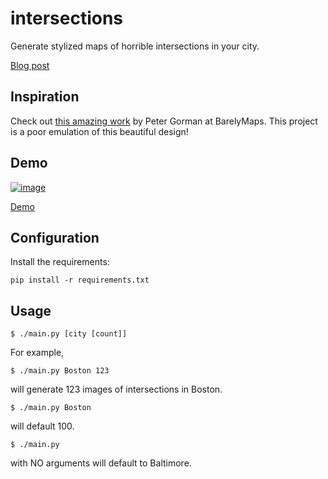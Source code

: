 # intersections

Generate stylized maps of horrible intersections in your city.

[Blog post](http://blog.jordan.matelsky.com/Intersections/)

## Inspiration
Check out [this amazing work](https://www.etsy.com/listing/540156360/intersections-of-seattle-minimalist-map?ref=shop_home_active_1) by Peter Gorman at BarelyMaps. This project is a poor emulation of this beautiful design!

## Demo
[![image](https://user-images.githubusercontent.com/693511/30840934-f681fac8-a247-11e7-9de0-610fce48ccc7.png)](https://jordan.matelsky.com/sketch/intersections/)

[Demo](https://jordan.matelsky.com/sketch/intersections/)

## Configuration

Install the requirements:

```shell
pip install -r requirements.txt
```

## Usage

    $ ./main.py [city [count]]

For example,

    $ ./main.py Boston 123

will generate 123 images of intersections in Boston.

    $ ./main.py Boston

will default 100. 

    $ ./main.py

with NO arguments will default to Baltimore.
